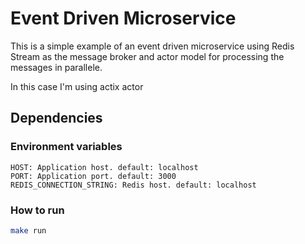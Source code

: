 # Event Driven Microservice

This is a simple example of an event driven microservice using Redis Stream as the message broker and actor model for processing the messages in parallele.

In this case I'm using actix actor

## Dependencies

### Environment variables
    HOST: Application host. default: localhost
    PORT: Application port. default: 3000
    REDIS_CONNECTION_STRING: Redis host. default: localhost

### How to run

```bash
make run
```
